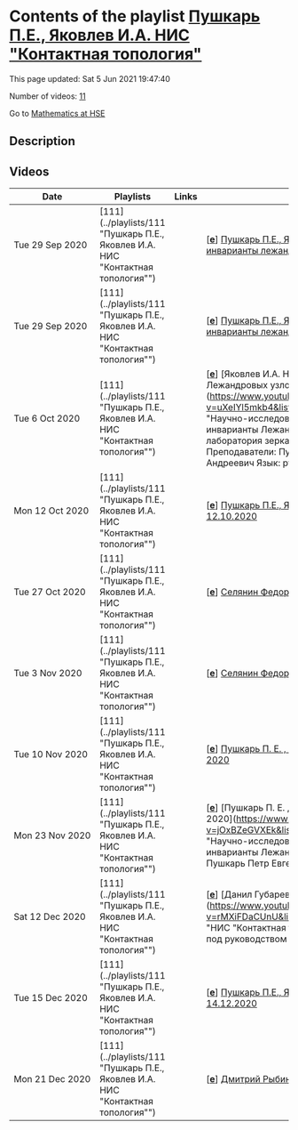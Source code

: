 # Contents of the playlist [Пушкарь П.Е., Яковлев И.А. НИС "Контактная топология"](https://www.youtube.com/playlist?list=PLq3E5oubNNoC4lczTLQQ2Yt3SdYQwg60c)

This page updated: Sat 5 Jun 2021 19:47:40

Number of videos: [11](#videos)

Go to [Mathematics at HSE](../README.md)

## Description



## Videos

|Date|Playlists|Links|Video title|
|---|---|---|---|
| Tue&nbsp;29&nbsp;Sep&nbsp;2020 | [111](../playlists/111 "Пушкарь П.Е., Яковлев И.А. НИС "Контактная топология"") |  | [[**e**](https://studio.youtube.com/video/yGeml4mEYqY/edit "Edit")] [Пушкарь П.Е., Яковлев И.А. НИС "Контактная топология и инварианты лежандровых узлов". 28.09.2020_ч.1](https://www.youtube.com/watch?v=yGeml4mEYqY&list=PLq3E5oubNNoC4lczTLQQ2Yt3SdYQwg60c) |
| Tue&nbsp;29&nbsp;Sep&nbsp;2020 | [111](../playlists/111 "Пушкарь П.Е., Яковлев И.А. НИС "Контактная топология"") |  | [[**e**](https://studio.youtube.com/video/LrtRARDQSog/edit "Edit")] [Пушкарь П.Е., Яковлев И.А. НИС "Контактная топология и инварианты лежандровых узлов", 28.09.2020_ч.2](https://www.youtube.com/watch?v=LrtRARDQSog&list=PLq3E5oubNNoC4lczTLQQ2Yt3SdYQwg60c) |
| Tue&nbsp;6&nbsp;Oct&nbsp;2020 | [111](../playlists/111 "Пушкарь П.Е., Яковлев И.А. НИС "Контактная топология"") |  | [[**e**](https://studio.youtube.com/video/uXeIYl5mkb4/edit "Edit")] [Яковлев И.А. НИС "Контактная топология и инварианты Лежандровых узлов" Лекции 05.10.2020](https://www.youtube.com/watch?v=uXeIYl5mkb4&list=PLq3E5oubNNoC4lczTLQQ2Yt3SdYQwg60c "Научно-исследовательский семинар "Контактная топология и инварианты Лежандровых узлов"&#013;Кто читает: Международная лаборатория зеркальной симметрии и автоморфных форм&#013;Преподаватели: Пушкарь Петр Евгеньевич, Яковлев Иван Андреевич&#013;Язык: русский") |
| Mon&nbsp;12&nbsp;Oct&nbsp;2020 | [111](../playlists/111 "Пушкарь П.Е., Яковлев И.А. НИС "Контактная топология"") |  | [[**e**](https://studio.youtube.com/video/Q8l3g3R9f04/edit "Edit")] [Пушкарь П.Е.,  Яковлев И.А. Контактная топология. 12.10.2020](https://www.youtube.com/watch?v=Q8l3g3R9f04&list=PLq3E5oubNNoC4lczTLQQ2Yt3SdYQwg60c) |
| Tue&nbsp;27&nbsp;Oct&nbsp;2020 | [111](../playlists/111 "Пушкарь П.Е., Яковлев И.А. НИС "Контактная топология"") |  | [[**e**](https://studio.youtube.com/video/WG1ICRQ3VVM/edit "Edit")] [Селянин Федор. НИС "Контактная топология" 26.10.2020](https://www.youtube.com/watch?v=WG1ICRQ3VVM&list=PLq3E5oubNNoC4lczTLQQ2Yt3SdYQwg60c) |
| Tue&nbsp;3&nbsp;Nov&nbsp;2020 | [111](../playlists/111 "Пушкарь П.Е., Яковлев И.А. НИС "Контактная топология"") |  | [[**e**](https://studio.youtube.com/video/oZhgSdWPUxU/edit "Edit")] [Селянин Федор.  Контактная топология  02.11.2020](https://www.youtube.com/watch?v=oZhgSdWPUxU&list=PLq3E5oubNNoC4lczTLQQ2Yt3SdYQwg60c) |
| Tue&nbsp;10&nbsp;Nov&nbsp;2020 | [111](../playlists/111 "Пушкарь П.Е., Яковлев И.А. НИС "Контактная топология"") |  | [[**e**](https://studio.youtube.com/video/K8ffFGVa1II/edit "Edit")] [Пушкарь П. Е. , Яковлев И. А.  Контактная топология  09. 11. 2020](https://www.youtube.com/watch?v=K8ffFGVa1II&list=PLq3E5oubNNoC4lczTLQQ2Yt3SdYQwg60c) |
| Mon&nbsp;23&nbsp;Nov&nbsp;2020 | [111](../playlists/111 "Пушкарь П.Е., Яковлев И.А. НИС "Контактная топология"") |  | [[**e**](https://studio.youtube.com/video/jOxBZeGVXEk/edit "Edit")] [Пушкарь П. Е. , Яковлев И. А. Контактная топология 23. 11. 2020](https://www.youtube.com/watch?v=jOxBZeGVXEk&list=PLq3E5oubNNoC4lczTLQQ2Yt3SdYQwg60c "Научно-исследовательский семинар "Контактная топология и инварианты Лежандровых узлов"&#013;2 модуль&#013;Преподаватели: Пушкарь Петр Евгеньевич, Яковлев Иван Андреевич") |
| Sat&nbsp;12&nbsp;Dec&nbsp;2020 | [111](../playlists/111 "Пушкарь П.Е., Яковлев И.А. НИС "Контактная топология"") |  | [[**e**](https://studio.youtube.com/video/rMXiFDaCUnU/edit "Edit")] [Данил Губаревич  Контактная топология 30.11.2020](https://www.youtube.com/watch?v=rMXiFDaCUnU&list=PLq3E5oubNNoC4lczTLQQ2Yt3SdYQwg60c "НИС "Контактная топология и инварианты Лежандровых Узлов"&#013;под руководством П.Е. Пушкаря и И. Яковлева.") |
| Tue&nbsp;15&nbsp;Dec&nbsp;2020 | [111](../playlists/111 "Пушкарь П.Е., Яковлев И.А. НИС "Контактная топология"") |  | [[**e**](https://studio.youtube.com/video/5CXkxAd8WRg/edit "Edit")] [Пушкарь П.Е., Яковлев И.А. Контактная топология 14.12.2020](https://www.youtube.com/watch?v=5CXkxAd8WRg&list=PLq3E5oubNNoC4lczTLQQ2Yt3SdYQwg60c) |
| Mon&nbsp;21&nbsp;Dec&nbsp;2020 | [111](../playlists/111 "Пушкарь П.Е., Яковлев И.А. НИС "Контактная топология"") |  | [[**e**](https://studio.youtube.com/video/uU5JKPFUF5g/edit "Edit")] [Дмитрий Рыбин Контактная топология 21.12.2020](https://www.youtube.com/watch?v=uU5JKPFUF5g&list=PLq3E5oubNNoC4lczTLQQ2Yt3SdYQwg60c) |
